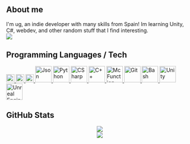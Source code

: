 ## About me
I'm ug, an indie developer with many skills from Spain! Im learning Unity, C#, webdev, and other random stuff that I find interesting.<br>
<img src="https://komarev.com/ghpvc/?username=xUnderGame">

## Programming Languages / Tech
<a href="https://www.w3.org/html">
	<img alt="HTML W3Schools" width="22px" src="https://github.com/xUnderGame/xUnderGame/blob/main/images/html5.svg"/>
</a>
<a href="https://developer.mozilla.org/docs/Web/JavaScript">
	<img alt="Javascript" width="22px" src="https://github.com/xUnderGame/xUnderGame/blob/main/images/javascript.svg"/>
</a>
<a href="https://www.w3schools.com/css">
	<img alt="CSS" width="22px" src="https://github.com/xUnderGame/xUnderGame/blob/main/images/css.svg"/>
</a>
<a href="https://www.json.org/json-es.html">
	<img alt="Json" width="44px" src="https://github.com/xUnderGame/xUnderGame/blob/main/images/json.svg"/>
</a>
<a href="https://www.python.org">
	<img alt="Python" width="44px" src="https://github.com/xUnderGame/xUnderGame/blob/main/images/python.svg"/>
</a>
<a href="https://learn.microsoft.com/es-es/dotnet/csharp">
	<img alt="CSharp" width="44px" src="https://github.com/xUnderGame/xUnderGame/blob/main/images/csharp.png"/>
</a>
<a href="https://wikipedia.org/wiki/C%2B%2B">
	<img alt="C++" width="44px" src="https://github.com/xUnderGame/xUnderGame/blob/main/images/cpp.svg"/>
</a>
<a href="https://minecraft.fandom.com/wiki/Function_(Java_Edition)">
	<img alt="McFunction" width="44px" src="https://github.com/xUnderGame/xUnderGame/blob/main/images/mcfunction.png"/>
</a>
<a href="https://git-scm.com">
	<img alt="Git" width="44px" src="https://github.com/xUnderGame/xUnderGame/blob/main/images/git.svg"/>
</a>
<a href="https://en.wikipedia.org/wiki/Bash_(Unix_shell)">
	<img alt="Bash" width="44px" src="https://github.com/xUnderGame/xUnderGame/blob/main/images/bash.png"/>
</a>
<a href="https://unity.com">
	<img alt="Unity" width="44px" src="https://github.com/xUnderGame/xUnderGame/blob/main/images/unity.png"/>
</a>
<a href="https://www.unrealengine.com">
	<img alt="Unreal Engine" width="44px" src="https://github.com/xUnderGame/xUnderGame/blob/main/images/unreal.svg"/>
</a><br>

## GitHub Stats
<div align=center href="https://github.com/anuraghazra/github-readme-stats">
    <img src="https://github-readme-stats.vercel.app/api?username=xUnderGame&title_color=DA7885&text_color=E1B2A2&show_icons=true&icon_color=BB8470&bg_color=170F0C&hide_border=true&locale=en"><br>
    <img src="https://github-readme-stats.vercel.app/api/top-langs?username=xUnderGame&theme=gruvbox&show_icons=true&hide_border=true&locale=en&layout=compact">
</div>
